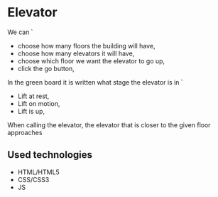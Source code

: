 # Elevator


We can ՝ 
- choose how many floors the building will have,
- choose how many elevators it will have,
- choose which floor we want the elevator to go up,
- click the go button,

In the green board it is written what stage the elevator is in ՝
- Lift at rest,
- Lift on motion,
- Lift is up,

When calling the elevator, the elevator that is closer to the given floor approaches

## Used technologies
- HTML/HTML5
- CSS/CSS3
- JS
